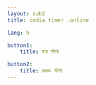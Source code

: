 ```yaml
---
layout: sub2
title: india timer .online

lang: h

button1:
    title: मंत्र गीनो

button2:
    title: समय गीनो
---
```


